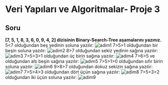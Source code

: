 # Veri Yapıları ve Algoritmalar- Proje 3
## Soru
**[7, 5, 1, 8, 3, 6, 0, 9, 4, 2] dizisinin Binary-Search-Tree aşamalarını yazınız.**
5<7 olduğundan beş yedinin soluna yazılır:
![adim1](b1.PNG)
7>5>1 olduğundan bir beşin soluna yazılır:
![adim2](b2.PNG)
8>7 olduğundan sekiz yedinin sağına yazılır:
![adim3](b3.PNG)
7>5>3>1 olduğundan üç birin sağına yazılır:
![adim4](b4.PNG)
7>6>5 ve  olduğundan altı beşin sağına yazılır:
![adim5](b5.PNG)
7>5>1>0 olduğundan sıfır birin soluna yazılır:
![adim6](b6.PNG)
9>8>7 olduğundan dokuz sekizin sağına yazılır:
![adim7](b7.PNG)
7>5>4>3 olduğundan dört üçün sağına yazılır:
![adim8](b8.PNG)
7>5>3>2 olduğundan iki üçün soluna yazılır:
![adim9](b9.PNG)